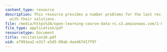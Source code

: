 ```yaml
---
content_type: resource
description: This resource provides a number problems for the last recitation, along
  with their solutions.
file: /media/https%3A/open-learning-course-data-rc.s3.amazonaws.com/1-060-engineering-mechanics-ii-spring-2006/a7991ea2e31fe5d509ab4ae467d17f97_recitation10.pdf
file_type: application/pdf
resourcetype: Document
title: recitation10.pdf
uid: a7991ea2-e31f-e5d5-09ab-4ae467d17f97
---
```

